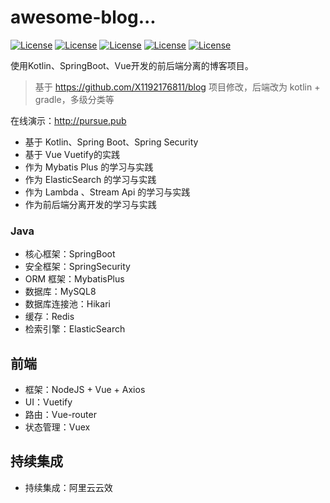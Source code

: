 # awesome-blog... 

[![License](https://img.shields.io/badge/SpringBoot-v2.4.5.RELEASE-green.svg)](https://github.com/pursue-wind/awesome-blog)
[![License](https://img.shields.io/badge/Vue.js-v2.x-blue.svg)](https://github.com/pursue-wind/awesome-blog)
[![License](https://img.shields.io/badge/Mysql-v8.0-blue.svg)](https://github.com/pursue-wind/awesome-blog)
[![License](https://img.shields.io/badge/Redis-v6.0-blue.svg)](https://github.com/pursue-wind/awesome-blog)
[![License](https://img.shields.io/badge/ElasticSearch-v7.0-blue.svg)](https://github.com/pursue-wind/awesome-blog)

使用Kotlin、SpringBoot、Vue开发的前后端分离的博客项目。 
> 基于 https://github.com/X1192176811/blog 项目修改，后端改为 kotlin + gradle，多级分类等

在线演示：http://pursue.pub

- 基于 Kotlin、Spring Boot、Spring Security
- 基于 Vue Vuetify的实践
- 作为 Mybatis Plus 的学习与实践
- 作为 ElasticSearch 的学习与实践
- 作为 Lambda 、Stream Api 的学习与实践
- 作为前后端分离开发的学习与实践

### Java

- 核心框架：SpringBoot
- 安全框架：SpringSecurity
- ORM 框架：MybatisPlus
- 数据库：MySQL8
- 数据库连接池：Hikari
- 缓存：Redis
- 检索引擎：ElasticSearch

## 前端

- 框架：NodeJS + Vue + Axios
- UI：Vuetify
- 路由：Vue-router
- 状态管理：Vuex

## 持续集成
- 持续集成：阿里云云效


